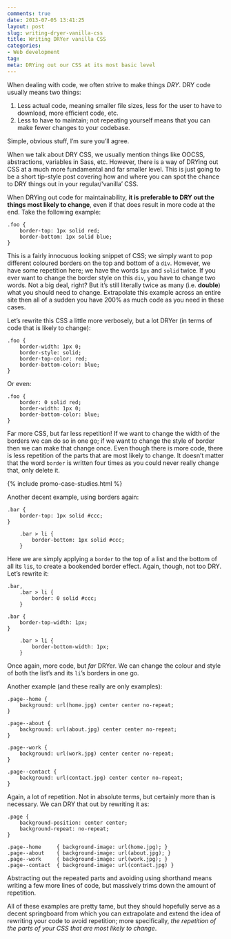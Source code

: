 ```yaml
---
comments: true
date: 2013-07-05 13:41:25
layout: post
slug: writing-dryer-vanilla-css
title: Writing DRYer vanilla CSS
categories:
- Web development
tag:
meta: DRYing out our CSS at its most basic level
---
```


When dealing with code, we often strive to make things _DRY_. DRY code usually
means two things:

1. Less actual code, meaning smaller file sizes, less for the user to have to
   download, more efficient code, etc.
2. Less to have to maintain; not repeating yourself means that you can make
   fewer changes to your codebase.

Simple, obvious stuff, I’m sure you’ll agree.

When we talk about DRY CSS, we usually mention things like OOCSS, abstractions,
variables in Sass, etc. However, there is a way of DRYing out CSS at a much more
fundamental and far smaller level. This is just going to be a short tip-style
post covering how and where you can spot the chance to DRY things out in your
regular/‘vanilla’ CSS.

When DRYing out code for maintainability, **it is preferable to DRY out the
things most likely to change**, even if that does result in more code at the
end. Take the following example:

    .foo {
        border-top: 1px solid red;
        border-bottom: 1px solid blue;
    }

This is a fairly innocuous looking snippet of CSS; we simply want to pop
different coloured borders on the top and bottom of a `div`. However, we have
some repetition here; we have the words `1px` and `solid` twice. If you ever
want to change the border style on this `div`, you have to change two words. Not
a big deal, right? But it’s still literally twice as many (i.e. **double**) what
you should need to change. Extrapolate this example across an entire site then
all of a sudden you have 200% as much code as you need in these cases.

Let’s rewrite this CSS a little more verbosely, but a lot DRYer (in terms of
code that is likely to change):

    .foo {
        border-width: 1px 0;
        border-style: solid;
        border-top-color: red;
        border-bottom-color: blue;
    }

Or even:

    .foo {
        border: 0 solid red;
        border-width: 1px 0;
        border-bottom-color: blue;
    }

Far more CSS, but far less repetition! If we want to change the width of the
borders we can do so in one go; if we want to change the style of border then we
can make that change once. Even though there is more code, there is less
repetition of the parts that are most likely to change. It doesn’t matter that
the word `border` is written four times as you could never really change that,
only delete it.

{% include promo-case-studies.html %}

Another decent example, using borders again:

    .bar {
        border-top: 1px solid #ccc;
    }

        .bar > li {
            border-bottom: 1px solid #ccc;
        }

Here we are simply applying a `border` to the top of a list and the bottom of
all its `li`s, to create a bookended border effect. Again, though, not too DRY.
Let’s rewrite it:

    .bar,
        .bar > li {
            border: 0 solid #ccc;
        }

    .bar {
        border-top-width: 1px;
    }

        .bar > li {
            border-bottom-width: 1px;
        }

Once again, more code, but _far_ DRYer. We can change the colour and style of
both the list’s and its `li`’s borders in one go.

Another example (and these really are only examples):

    .page--home {
        background: url(home.jpg) center center no-repeat;
    }

    .page--about {
        background: url(about.jpg) center center no-repeat;
    }

    .page--work {
        background: url(work.jpg) center center no-repeat;
    }

    .page--contact {
        background: url(contact.jpg) center center no-repeat;
    }

Again, a lot of repetition. Not in absolute terms, but certainly more than is
necessary. We can DRY that out by rewriting it as:

    .page {
        background-position: center center;
        background-repeat: no-repeat;
    }

    .page--home     { background-image: url(home.jpg); }
    .page--about    { background-image: url(about.jpg); }
    .page--work     { background-image: url(work.jpg); }
    .page--contact  { background-image: url(contact.jpg) }

Abstracting out the repeated parts and avoiding using shorthand means writing a
few more lines of code, but massively trims down the amount of repetition.

All of these examples are pretty tame, but they should hopefully serve as a
decent springboard from which you can extrapolate and extend the idea of
rewriting your code to avoid repetition; more specifically, _the repetition of
the parts of your CSS that are most likely to change_.
